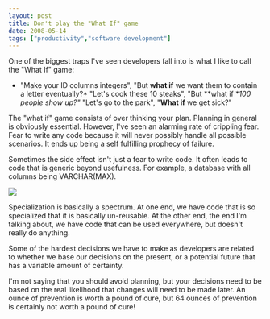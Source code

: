 ```yaml
---
layout: post
title: Don't play the "What If" game
date: 2008-05-14
tags: ["productivity","software development"]
---
```


One of the biggest traps I've seen developers fall into is what I like to call the &quot;What If&quot; game:

*   &quot;Make your ID columns integers&quot;, &quot;But **what if** we want them to contain a letter eventually?*   &quot;Let's cook these 10 steaks&quot;, &quot;But **what if **100 people show up?&quot;*   &quot;Let's go to the park&quot;, &quot;**What if** we get sick?&quot;  

The &quot;what if&quot; game consists of over thinking your plan. Planning in general is obviously essential. However, I've seen an alarming rate of crippling fear. Fear to write any code because it will never possibly handle all possible scenarios. It ends up being a self fulfilling prophecy of failure.

Sometimes the side effect isn't just a fear to write code. It often leads to code that is generic beyond usefulness. For example, a database with all columns being VARCHAR(MAX).

![](http://www.google.com/chart?chs=225x125&cht=gom&amp;chd=t:50&amp;chl=Useful) 

Specialization is basically a spectrum. At one end, we have code that is so specialized that it is basically un-reusable. At the other end, the end I'm talking about, we have code that can be used everywhere, but doesn't really do anything.

Some of the hardest decisions we have to make as developers are related to whether we base our decisions on the present, or a potential future that has a variable amount of certainty.

I'm not saying that you should avoid planning, but your decisions need to be based on the real likelihood that changes will need to be made later. An ounce of prevention is worth a pound of cure, but 64 ounces of prevention is certainly not worth a pound of cure!